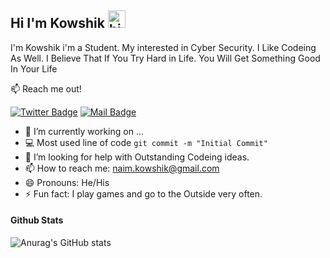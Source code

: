 ## Hi I'm Kowshik <img src="https://user-images.githubusercontent.com/1303154/88677602-1635ba80-d120-11ea-84d8-d263ba5fc3c0.gif" width="28px" alt="hi">

I'm Kowshik i'm a Student. My interested in Cyber Security. I Like Codeing As Well. I Believe That If You Try Hard in Life. You Will Get Something Good In Your Life

:mailbox: Reach me out!   

[![Twitter Badge](https://img.shields.io/badge/-@K0WSHIK-1ca0f1?style=flat&labelColor=1ca0f1&logo=twitter&logoColor=white&link=https://twitter.com/K0WSHIK)](https://twitter.com/K0WSHIK)  [![Mail Badge](https://img.shields.io/badge/-KOWSHIK-c0392b?style=flat&labelColor=c0392b&logo=gmail&logoColor=white)](mailto:naim.kowshik@gmail.com)

- 🔭 I’m currently working on ... 
- :computer: Most used line of code `git commit -m "Initial Commit"`
- 🤔 I’m looking for help with Outstanding Codeing ideas.
- 📫 How to reach me: naim.kowshik@gmail.com
- 😄 Pronouns: He/His
- ⚡ Fun fact: I play games and go to the Outside very often.

#### Github Stats

![Anurag's GitHub stats](https://github-readme-stats.vercel.app/api?username=naimkowshik&show_icons=true&theme=tokyonight) 




